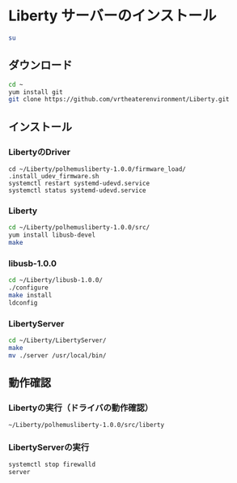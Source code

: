 # Liberty サーバーのインストール

```sh
su
```

## ダウンロード

```sh
cd ~
yum install git
git clone https://github.com/vrtheaterenvironment/Liberty.git
```

## インストール

### LibertyのDriver

```
cd ~/Liberty/polhemusliberty-1.0.0/firmware_load/
.install_udev_firmware.sh
systemctl restart systemd-udevd.service
systemctl status systemd-udevd.service
```

### Liberty

```sh
cd ~/Liberty/polhemusliberty-1.0.0/src/
yum install libusb-devel
make
```

### libusb-1.0.0

```sh
cd ~/Liberty/libusb-1.0.0/
./configure
make install
ldconfig
```

### LibertyServer

```sh
cd ~/Liberty/LibertyServer/
make
mv ./server /usr/local/bin/
```

## 動作確認

### Libertyの実行（ドライバの動作確認）

```sh
~/Liberty/polhemusliberty-1.0.0/src/liberty
```

### LibertyServerの実行

```sh
systemctl stop firewalld
server
```
